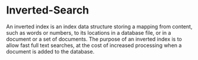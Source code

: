 # Inverted-Search
An inverted index is an index data structure storing a mapping from content, such as words or numbers, to its locations in a database file, or in a document or a set of documents. The purpose of an inverted index is to allow fast full text searches, at the cost of increased processing when a document is added to the database. 
